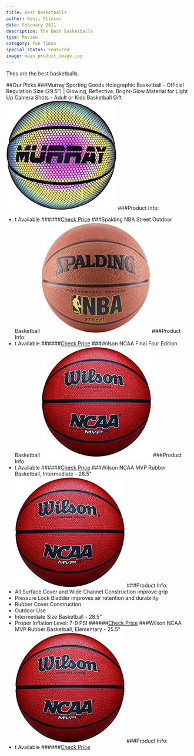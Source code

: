 ```yaml
---
title: Best Basketballs
author: Kenji Stinson
date: February 2021
description: The Best Basketballs
type: Review
category: Fun Times
special_status: Featured
image: main_product_image.jpg
---
```


Thes are the best basketballs.

##Our Picks
###Murray Sporting Goods Holographic Basketball - Official Regulation Size (29.5”) | Glowing, Reflective, Bright-Glow Material for Light Up Camera Shots - Adult or Kids Basketball Gift
![Murray Sporting Goods Holographic Basketball - Official Regulation Size (29.5”) | Glowing, Reflective, Bright-Glow Material for Light Up Camera Shots - Adult or Kids Basketball Gift](./MurraySpo.jpeg)
###Product Info:
- t Available
######[Check Price](https://www.amazon.com/gp/slredirect/picassoRedirect.html/ref=pa_sp_atf_aps_sr_pg1_1?ie=UTF8&adId=A0754202YCWJ0T2REBG&url=%2FMurray-Sporting-Goods-Holographic-Basketball%2Fdp%2FB08CVTK1PV%2Fref%3Dsr_1_1_sspa%3Fdchild%3D1%26keywords%3Dbasketballs%26qid%3D1613448360%26sr%3D8-1-spons%26psc%3D1%26smid%3DA20WHZMAQD4YJU&qualifier=1613448359&id=3915566855684246&widgetName=sp_atf)
###Spalding NBA Street Outdoor Basketball
![Spalding NBA Street Outdoor Basketball](./SpaldingN.jpeg)
###Product Info:
- t Available
######[Check Price](https://www.amazon.com/Spalding-NBA-Street-Basketball-Official/dp/B0009VELG4/ref=sr_1_2?dchild=1&keywords=basketballs&qid=1613448360&sr=8-2)
###Wilson NCAA Final Four Edition Basketball
![Wilson NCAA Final Four Edition Basketball](./WilsonNCA.jpeg)
###Product Info:
- t Available
######[Check Price](https://www.amazon.com/Wilson-NCAA-Final-Basketball-Official/dp/B0009KF59M/ref=sr_1_3?dchild=1&keywords=basketballs&qid=1613448360&sr=8-3)
###Wilson NCAA MVP Rubber Basketball, Intermediate - 28.5"
![Wilson NCAA MVP Rubber Basketball, Intermediate - 28.5"](./WilsonNCA.jpeg)
###Product Info:
- All Surface Cover and Wide Channel Construction improve grip
- Pressure Lock Bladder improves air retention and durability
- Rubber Cover Construction
- Outdoor Use
- Intermediate Size Basketball - 28.5"
- Proper Inflation Level: 7-9 PSI
######[Check Price](https://www.amazon.com/NCAA-Street-Ball-Champion-Basketball/dp/B000PD8THS/ref=sr_1_4?dchild=1&keywords=basketballs&qid=1613448360&sr=8-4)
###Wilson NCAA MVP Rubber Basketball, Elementary - 25.5"
![Wilson NCAA MVP Rubber Basketball, Elementary - 25.5"](./WilsonNCA.jpeg)
###Product Info:
- t Available
######[Check Price](https://www.amazon.com/Wilson-NCAA-MVP-Rubber-Basketball/dp/B07D75Y7QR/ref=sr_1_5?dchild=1&keywords=basketballs&qid=1613448360&sr=8-5)

